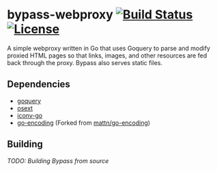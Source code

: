 # bypass-webproxy [![Build Status](https://travis-ci.org/pietroglyph/bypass-webproxy.svg?branch=master)](https://travis-ci.org/pietroglyph/bypass-webproxy) [![License](https://img.shields.io/badge/license-MPL--2.0-orange.svg)](https://github.com/pietroglyph/bypass-webproxy/blob/master/LICENSE)

A simple webproxy written in Go that uses Goquery to parse and modify proxied HTML pages so that links, images, and other resources are fed back through the proxy. Bypass also serves static files.

## Dependencies

+ [goquery](https://github.com/PuerkitoBio/goquery)
+ [osext](https://github.com/kardianos/osext)
+ [iconv-go](https://github.com/djimenez/iconv-go)
+ [go-encoding](https://github.com/pietroglyph/go-encoding) (Forked from [mattn/go-encoding](https://github.com/mattn/go-encoding))

## Building

_TODO: Building Bypass from source_

